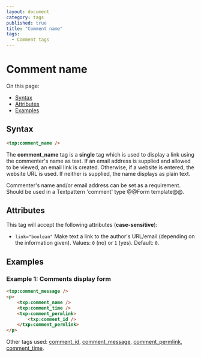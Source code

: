 ```yaml
---
layout: document
category: tags
published: true
title: "Comment name"
tags:
  - Comment tags
---
```


# Comment name

On this page:

* [Syntax](#user-content-syntax)
* [Attributes](#user-content-attributes)
* [Examples](#user-content-examples)

## Syntax

```html
<txp:comment_name />
```

The **comment_name** tag is a __single__ tag which is used to display a link using the commenter's name as text. If an email address is supplied and allowed to be viewed, an email link is created. Otherwise, if a website is entered, the website URL is used. If neither is supplied, the name displays as plain text.

Commenter's name and/or email address can be set as a requirement. Should be used in a Textpattern 'comment' type @@Form template@@.

## Attributes

This tag will accept the following attributes (**case-sensitive**):

* `link="boolean"`
Make text a link to the author's URL/email (depending on the information given).
Values: `0` (no) or `1` (yes).
Default: `0`.

## Examples

### Example 1: Comments display form

```html
<txp:comment_message />
<p>
    <txp:comment_name />
    <txp:comment_time />
    <txp:comment_permlink>
        <txp:comment_id />
    </txp:comment_permlink>
</p>
```

Other tags used: [comment_id](comment-id), [comment_message](comment-message), [comment_permlink](comment-permlink), [comment_time](comment_time).
